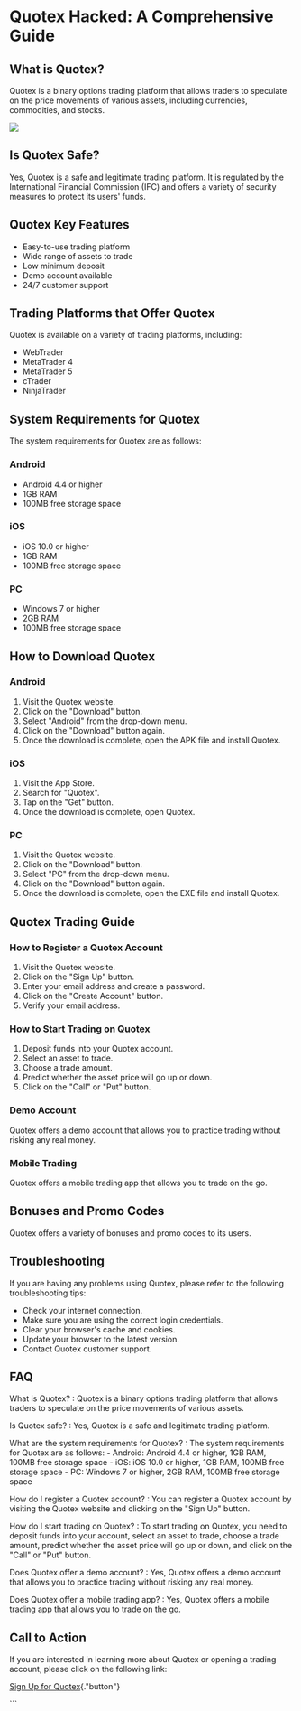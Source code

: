 # Quotex Hacked: A Comprehensive Guide

## What is Quotex?

Quotex is a binary options trading platform that allows traders to
speculate on the price movements of various assets, including
currencies, commodities, and stocks.

[![](https://static.quotex.io/files/4_en/300_250.jpg)](https://traff.sbs/brokerqxlid)

## Is Quotex Safe?

Yes, Quotex is a safe and legitimate trading platform. It is regulated
by the International Financial Commission (IFC) and offers a variety of
security measures to protect its users\' funds.

## Quotex Key Features

-   Easy-to-use trading platform
-   Wide range of assets to trade
-   Low minimum deposit
-   Demo account available
-   24/7 customer support

## Trading Platforms that Offer Quotex

Quotex is available on a variety of trading platforms, including:

-   WebTrader
-   MetaTrader 4
-   MetaTrader 5
-   cTrader
-   NinjaTrader

## System Requirements for Quotex

The system requirements for Quotex are as follows:

### Android

-   Android 4.4 or higher
-   1GB RAM
-   100MB free storage space

### iOS

-   iOS 10.0 or higher
-   1GB RAM
-   100MB free storage space

### PC

-   Windows 7 or higher
-   2GB RAM
-   100MB free storage space

## How to Download Quotex

### Android

1.  Visit the Quotex website.
2.  Click on the "Download" button.
3.  Select "Android" from the drop-down menu.
4.  Click on the "Download" button again.
5.  Once the download is complete, open the APK file and install Quotex.

### iOS

1.  Visit the App Store.
2.  Search for "Quotex".
3.  Tap on the "Get" button.
4.  Once the download is complete, open Quotex.

### PC

1.  Visit the Quotex website.
2.  Click on the "Download" button.
3.  Select "PC" from the drop-down menu.
4.  Click on the "Download" button again.
5.  Once the download is complete, open the EXE file and install Quotex.

## Quotex Trading Guide

### How to Register a Quotex Account

1.  Visit the Quotex website.
2.  Click on the "Sign Up" button.
3.  Enter your email address and create a password.
4.  Click on the "Create Account" button.
5.  Verify your email address.

### How to Start Trading on Quotex

1.  Deposit funds into your Quotex account.
2.  Select an asset to trade.
3.  Choose a trade amount.
4.  Predict whether the asset price will go up or down.
5.  Click on the "Call" or "Put" button.

### Demo Account

Quotex offers a demo account that allows you to practice trading without
risking any real money.

### Mobile Trading

Quotex offers a mobile trading app that allows you to trade on the go.

## Bonuses and Promo Codes

Quotex offers a variety of bonuses and promo codes to its users.

## Troubleshooting

If you are having any problems using Quotex, please refer to the
following troubleshooting tips:

-   Check your internet connection.
-   Make sure you are using the correct login credentials.
-   Clear your browser\'s cache and cookies.
-   Update your browser to the latest version.
-   Contact Quotex customer support.

## FAQ

What is Quotex?
:   Quotex is a binary options trading platform that allows traders to
    speculate on the price movements of various assets.

Is Quotex safe?
:   Yes, Quotex is a safe and legitimate trading platform.

What are the system requirements for Quotex?
:   The system requirements for Quotex are as follows:
    -   Android: Android 4.4 or higher, 1GB RAM, 100MB free storage
        space
    -   iOS: iOS 10.0 or higher, 1GB RAM, 100MB free storage space
    -   PC: Windows 7 or higher, 2GB RAM, 100MB free storage space

How do I register a Quotex account?
:   You can register a Quotex account by visiting the Quotex website and
    clicking on the "Sign Up" button.

How do I start trading on Quotex?
:   To start trading on Quotex, you need to deposit funds into your
    account, select an asset to trade, choose a trade amount, predict
    whether the asset price will go up or down, and click on the
    "Call" or "Put" button.

Does Quotex offer a demo account?
:   Yes, Quotex offers a demo account that allows you to practice
    trading without risking any real money.

Does Quotex offer a mobile trading app?
:   Yes, Quotex offers a mobile trading app that allows you to trade on
    the go.

## Call to Action

If you are interested in learning more about Quotex or opening a trading
account, please click on the following link:

[Sign Up for
Quotex](\%22https://traff.sbs/brokerqxsignup\%22){."button"}

\`\`\`


